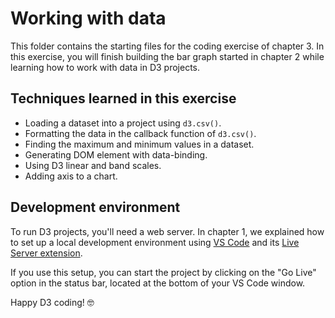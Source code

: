 # Working with data

This folder contains the starting files for the coding exercise of chapter 3. In this exercise, you will finish building the bar graph started in chapter 2 while learning how to work with data in D3 projects.


## Techniques learned in this exercise

- Loading a dataset into a project using `d3.csv()`.
- Formatting the data in the callback function of `d3.csv()`.
- Finding the maximum and minimum values in a dataset.
- Generating DOM element with data-binding.
- Using D3 linear and band scales.
- Adding axis to a chart.


## Development environment

To run D3 projects, you'll need a web server. In chapter 1, we explained how to set up a local development environment using [VS Code](https://code.visualstudio.com/) and its [Live Server extension](https://marketplace.visualstudio.com/items?itemName=ritwickdey.LiveServer).

If you use this setup, you can start the project by clicking on the "Go Live" option in the status bar, located at the bottom of your VS Code window.

Happy D3 coding! 🤓